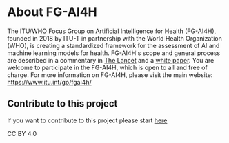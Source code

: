 # About FG-AI4H

The ITU/WHO Focus Group on Artificial Intelligence for Health (FG-AI4H), founded in 2018 by ITU-T in partnership with the World Health Organization (WHO), is creating a standardized framework for the assessment of AI and machine learning models for health. FG-AI4H's scope and general process are described in a commentary in [The Lancet](https://doi.org/10.1016/S0140-6736(19)30762-7) and a [white paper](https://www.itu.int/en/ITU-T/focusgroups/ai4h/Documents/FG-AI4H_Whitepaper.pdf). You are welcome to participate in the FG-AI4H, which is open to all and free of charge. For more information on FG-AI4H, please visit the main website: https://www.itu.int/go/fgai4h/

## Contribute to this project
If you want to contribute to this project please start [here](https://github.com/FG-AI4H/Documentation/tree/wikiMaster/Onboarding)

CC BY 4.0
